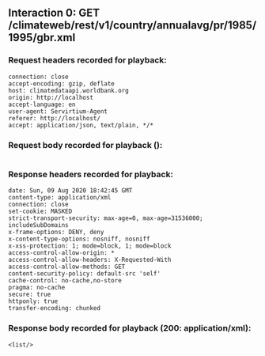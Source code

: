 ## Interaction 0: GET /climateweb/rest/v1/country/annualavg/pr/1985/1995/gbr.xml
### Request headers recorded for playback:

```
connection: close
accept-encoding: gzip, deflate
host: climatedataapi.worldbank.org
origin: http://localhost
accept-language: en
user-agent: Servirtium-Agent
referer: http://localhost/
accept: application/json, text/plain, */*
```

### Request body recorded for playback ():

```

```

### Response headers recorded for playback:

```
date: Sun, 09 Aug 2020 18:42:45 GMT
content-type: application/xml
connection: close
set-cookie: MASKED
strict-transport-security: max-age=0, max-age=31536000; includeSubDomains
x-frame-options: DENY, deny
x-content-type-options: nosniff, nosniff
x-xss-protection: 1; mode=block, 1; mode=block
access-control-allow-origin: *
access-control-allow-headers: X-Requested-With
access-control-allow-methods: GET
content-security-policy: default-src 'self'
cache-control: no-cache,no-store
pragma: no-cache
secure: true
httponly: true
transfer-encoding: chunked
```

### Response body recorded for playback (200: application/xml):

```
<list/>
```
